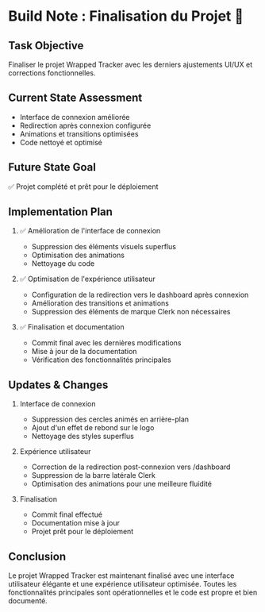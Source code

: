 # Build Note : Finalisation du Projet 🎉

## Task Objective

Finaliser le projet Wrapped Tracker avec les derniers ajustements UI/UX et corrections
fonctionnelles.

## Current State Assessment

- Interface de connexion améliorée
- Redirection après connexion configurée
- Animations et transitions optimisées
- Code nettoyé et optimisé

## Future State Goal

✅ Projet complété et prêt pour le déploiement

## Implementation Plan

1. ✅ Amélioration de l'interface de connexion

   - Suppression des éléments visuels superflus
   - Optimisation des animations
   - Nettoyage du code

2. ✅ Optimisation de l'expérience utilisateur

   - Configuration de la redirection vers le dashboard après connexion
   - Amélioration des transitions et animations
   - Suppression des éléments de marque Clerk non nécessaires

3. ✅ Finalisation et documentation
   - Commit final avec les dernières modifications
   - Mise à jour de la documentation
   - Vérification des fonctionnalités principales

## Updates & Changes

1. Interface de connexion

   - Suppression des cercles animés en arrière-plan
   - Ajout d'un effet de rebond sur le logo
   - Nettoyage des styles superflus

2. Expérience utilisateur

   - Correction de la redirection post-connexion vers /dashboard
   - Suppression de la barre latérale Clerk
   - Optimisation des animations pour une meilleure fluidité

3. Finalisation
   - Commit final effectué
   - Documentation mise à jour
   - Projet prêt pour le déploiement

## Conclusion

Le projet Wrapped Tracker est maintenant finalisé avec une interface utilisateur élégante et une
expérience utilisateur optimisée. Toutes les fonctionnalités principales sont opérationnelles et le
code est propre et bien documenté.
